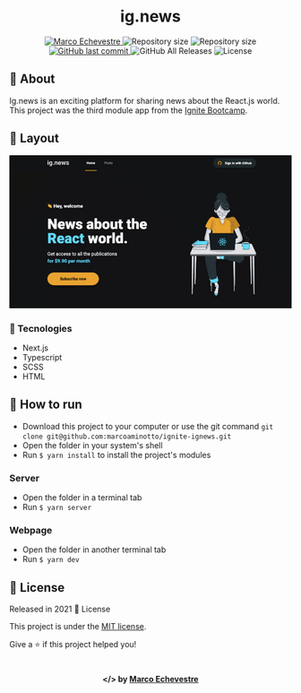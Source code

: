 <h1 align="center">ig.news</h1>
    
<p align="center">	
  <a href="https://www.linkedin.com/in/marco-echevestre/">
      <img alt="Marco Echevestre" src="https://img.shields.io/badge/-Marco Echevestre-61dafb?style=flat&logo=Linkedin&logoColor=white" />
  </a>
  <img alt="Repository size" src="https://img.shields.io/github/repo-size/marcoaminotto/ignite-ignews?color=61dafb">
  <img alt="Repository size" src="https://img.shields.io/github/languages/code-size/marcoaminotto/ignite-ignews?color=61dafb">
  <a href="https://github.com/marcoaminotto/ignite-ignews/commits/master">
    <img alt="GitHub last commit" src="https://img.shields.io/github/last-commit/marcoaminotto/ignite-ignews?color=61dafb">
  </a> 
  <img alt="GitHub All Releases" src="https://img.shields.io/github/downloads/marcoaminotto/ignite-ignews/total?logo=GitHub&style=flat&color=61dafb">
  <img alt="License" src="https://img.shields.io/badge/license-MIT-61dafb">
</p>

## 📖 About

Ig.news is an exciting platform for sharing news about the React.js world. This project was the third module app from the [Ignite Bootcamp](https://rocketseat.com.br/ignite).

## 📐 Layout

<div align="center">
  <img src="./.github/ignews-home.gif" width="600px" alt="Demonstration of the app">
</div>

### 🚀 Tecnologies

- Next.js
- Typescript
- SCSS
- HTML

## 🔧 How to run

- Download this project to your computer or use the git command `git clone git@github.com:marcoaminotto/ignite-ignews.git`
- Open the folder in your system's shell
- Run `$ yarn install` to install the project's modules

### Server

- Open the folder in a terminal tab
- Run `$ yarn server`

### Webpage

- Open the folder in another terminal tab
- Run `$ yarn dev`

## :closed_book: License

Released in 2021 :closed_book: License

This project is under the [MIT license](./LICENSE).

Give a ⭐️ if this project helped you!

#

<p align="center">
   <b> &#60;/&#62; by <a href="https://www.linkedin.com/in/marco-echevestre/">Marco Echevestre</a></b>
</p>
